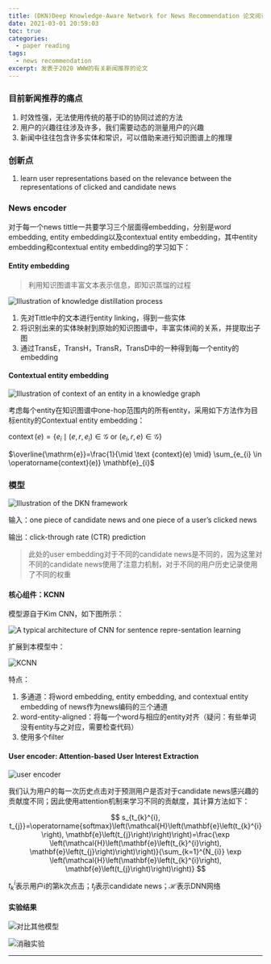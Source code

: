 ```yaml
---
title: (DKN)Deep Knowledge-Aware Network for News Recommendation 论文阅读
date: 2021-03-01 20:59:03
toc: true
categories:
  - paper reading
tags:
  - news recommendation
excerpt: 发表于2020 WWW的有关新闻推荐的论文
---
```


### 目前新闻推荐的痛点

1.  时效性强，无法使用传统的基于ID的协同过滤的方法
2.  用户的兴趣往往涉及许多，我们需要动态的测量用户的兴趣
3.  新闻中往往包含许多实体和常识，可以借助来进行知识图谱上的推理



### 创新点

1.  learn user representations based on the relevance between the representations of clicked and candidate news



### News encoder

对于每一个news tittle一共要学习三个层面得embedding，分别是word embedding, entity embedding以及contextual entity embedding，其中entity embedding和contextual entity embedding的学习如下：

#### Entity embedding

>   利用知识图谱丰富文本表示信息，即知识蒸馏的过程

![Illustration of knowledge distillation process](https://gitblog-1302688916.cos.ap-beijing.myqcloud.com/cs224n/202011/24/213012-28708.png)

1.  先对Tittle中的文本进行entity linking，得到一些实体
2.  将识别出来的实体映射到原始的知识图谱中，丰富实体间的关系，并提取出子图
3.  通过TransE，TransH，TransR，TransD中的一种得到每一个entity的embedding



#### Contextual entity embedding

![Illustration of context of an entity in a knowledge graph](https://gitblog-1302688916.cos.ap-beijing.myqcloud.com/cs224n/202011/24/213434-262642.png)

考虑每个entity在知识图谱中one-hop范围内的所有entity，采用如下方法作为目标entity的Contextual entity embedding：

$\operatorname{context}(e)=\left\{e_{i} \mid\left(e, r, e_{i}\right) \in \mathcal{G}\right.$ or $\left.\left(e_{i}, r, e\right) \in \mathcal{G}\right\}$


$\overline{\mathrm{e}}=\frac{1}{\mid \text {context}(e) \mid} \sum_{e_{i} \in \operatorname{context}(e)} \mathbf{e}_{i}$


### 模型

![Illustration of the DKN framework](https://gitblog-1302688916.cos.ap-beijing.myqcloud.com/cs224n/202011/24/210742-912650.png)

输入：one piece of candidate news and one piece of a user’s clicked news

输出：click-through rate (CTR) prediction

>   此处的user embedding对于不同的candidate news是不同的，因为这里对不同的candidate news使用了注意力机制，对于不同的用户历史记录使用了不同的权重

#### 核心组件：KCNN

模型源自于Kim CNN，如下图所示：

![A typical architecture of CNN for sentence repre-sentation learning](https://gitblog-1302688916.cos.ap-beijing.myqcloud.com/cs224n/202011/24/211047-642292.png)

扩展到本模型中：

![KCNN](https://gitblog-1302688916.cos.ap-beijing.myqcloud.com/cs224n/202011/24/211234-262676.png)

特点：

1.  多通道：将word embedding, entity embedding, and contextual entity embedding of news作为news编码的三个通道
2.  word-entity-aligned：将每一个word与相应的entity对齐（疑问：有些单词没有entity与之对应，需要检查代码）
3.  使用多个filter



#### User encoder: Attention-based User Interest Extraction

![user encoder](https://gitblog-1302688916.cos.ap-beijing.myqcloud.com/cs224n/202011/30/163417-344969.png)

我们认为用户的每一次历史点击对于预测用户是否对于candidate news感兴趣的贡献度不同；因此使用attention机制来学习不同的贡献度，其计算方法如下：

$$
s_{t_{k}^{i}, t_{j}}=\operatorname{softmax}\left(\mathcal{H}\left(\mathbf{e}\left(t_{k}^{i}\right), \mathbf{e}\left(t_{j}\right)\right)\right)=\frac{\exp \left(\mathcal{H}\left(\mathbf{e}\left(t_{k}^{i}\right), \mathbf{e}\left(t_{j}\right)\right)\right)}{\sum_{k=1}^{N_{i}} \exp \left(\mathcal{H}\left(\mathbf{e}\left(t_{k}^{i}\right), \mathbf{e}\left(t_{j}\right)\right)\right)}
$$

$t_{k}^{i}$表示用户i的第k次点击；$t_{j}$表示candidate news；$\mathcal{H}$表示DNN网络



#### 实验结果

![对比其他模型](https://gitblog-1302688916.cos.ap-beijing.myqcloud.com/cs224n/202011/24/221727-85238.png)



![消融实验](https://gitblog-1302688916.cos.ap-beijing.myqcloud.com/cs224n/202011/24/221758-419990.png)

---

